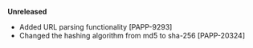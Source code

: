 **Unreleased**
* Added URL parsing functionality [PAPP-9293]
* Changed the hashing algorithm from md5 to sha-256 [PAPP-20324]
